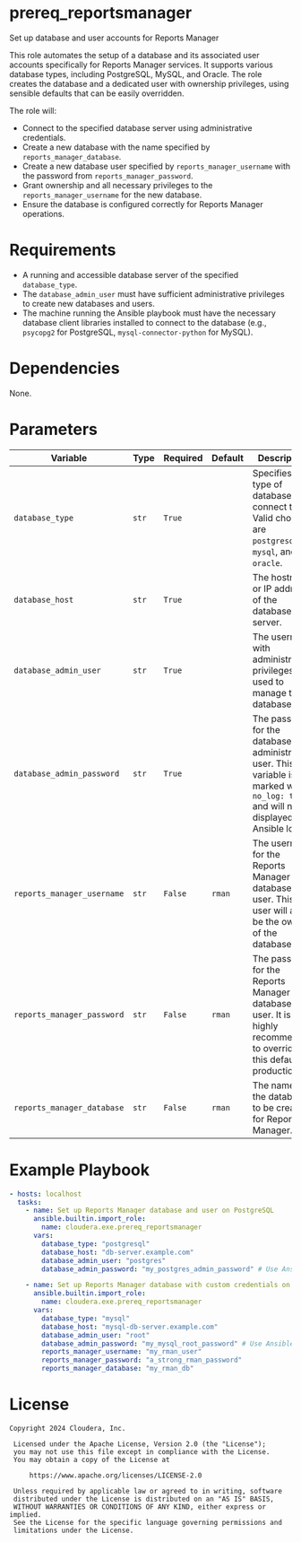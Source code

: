 # prereq_reportsmanager

Set up database and user accounts for Reports Manager

This role automates the setup of a database and its associated user accounts specifically for Reports Manager services. It supports various database types, including PostgreSQL, MySQL, and Oracle. The role creates the database and a dedicated user with ownership privileges, using sensible defaults that can be easily overridden.

The role will:
- Connect to the specified database server using administrative credentials.
- Create a new database with the name specified by `reports_manager_database`.
- Create a new database user specified by `reports_manager_username` with the password from `reports_manager_password`.
- Grant ownership and all necessary privileges to the `reports_manager_username` for the new database.
- Ensure the database is configured correctly for Reports Manager operations.

# Requirements

- A running and accessible database server of the specified `database_type`.
- The `database_admin_user` must have sufficient administrative privileges to create new databases and users.
- The machine running the Ansible playbook must have the necessary database client libraries installed to connect to the database (e.g., `psycopg2` for PostgreSQL, `mysql-connector-python` for MySQL).

# Dependencies

None.

# Parameters

| Variable | Type | Required | Default | Description |
| --- | --- | --- | --- | --- |
| `database_type` | `str` | `True` | | Specifies the type of database to connect to. Valid choices are `postgresql`, `mysql`, and `oracle`. |
| `database_host` | `str` | `True` | | The hostname or IP address of the database server. |
| `database_admin_user` | `str` | `True` | | The username with administrative privileges used to manage the database. |
| `database_admin_password` | `str` | `True` | | The password for the database administrative user. This variable is marked with `no_log: true` and will not be displayed in Ansible logs. |
| `reports_manager_username` | `str` | `False` | `rman` | The username for the Reports Manager database user. This user will also be the owner of the database. |
| `reports_manager_password` | `str` | `False` | `rman` | The password for the Reports Manager database user. It is highly recommended to override this default in production. |
| `reports_manager_database` | `str` | `False` | `rman` | The name of the database to be created for Reports Manager. |

# Example Playbook

```yaml
- hosts: localhost
  tasks:
    - name: Set up Reports Manager database and user on PostgreSQL
      ansible.builtin.import_role:
        name: cloudera.exe.prereq_reportsmanager
      vars:
        database_type: "postgresql"
        database_host: "db-server.example.com"
        database_admin_user: "postgres"
        database_admin_password: "my_postgres_admin_password" # Use Ansible Vault for this

    - name: Set up Reports Manager database with custom credentials on MySQL
      ansible.builtin.import_role:
        name: cloudera.exe.prereq_reportsmanager
      vars:
        database_type: "mysql"
        database_host: "mysql-db-server.example.com"
        database_admin_user: "root"
        database_admin_password: "my_mysql_root_password" # Use Ansible Vault for this
        reports_manager_username: "my_rman_user"
        reports_manager_password: "a_strong_rman_password"
        reports_manager_database: "my_rman_db"
```

# License

```
Copyright 2024 Cloudera, Inc.

 Licensed under the Apache License, Version 2.0 (the "License");
 you may not use this file except in compliance with the License.
 You may obtain a copy of the License at

     https://www.apache.org/licenses/LICENSE-2.0

 Unless required by applicable law or agreed to in writing, software
 distributed under the License is distributed on an "AS IS" BASIS,
 WITHOUT WARRANTIES OR CONDITIONS OF ANY KIND, either express or implied.
 See the License for the specific language governing permissions and
 limitations under the License.
```
